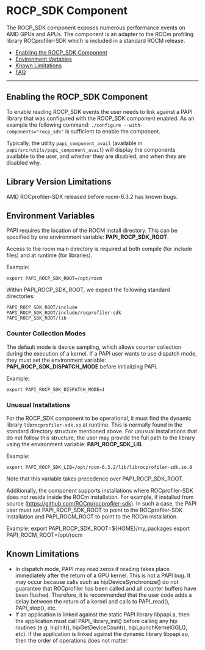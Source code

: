 # ROCP\_SDK Component

The ROCP\_SDK component exposes numerous performance events on AMD GPUs and APUs.
The component is an adapter to the ROCm profiling library ROCprofiler-SDK which is included in a standard ROCM release.

* [Enabling the ROCP\_SDK Component](#enabling-the-rocm-component)
* [Environment Variables](#environment-variables)
* [Known Limitations](#known-limitations)
* [FAQ](#faq)
***
## Enabling the ROCP\_SDK Component
    
To enable reading ROCP\_SDK events the user needs to link against a PAPI library that was configured with the ROCP\_SDK component enabled. As an example the following command: `./configure --with-components="rocp_sdk"` is sufficient to enable the component.

Typically, the utility `papi_component_avail` (available in `papi/src/utils/papi_component_avail`) will display the components available to the user, and whether they are disabled, and when they are disabled why.

## Library Version Limitations
AMD ROCprofiler-SDK released before rocm-6.3.2 has known bugs.

## Environment Variables

PAPI requires the location of the ROCM install directory. This can be
specified by one environment variable: **PAPI\_ROCP\_SDK\_ROOT**.
    
Access to the rocm main directory is required at both compile (for include
files) and at runtime (for libraries).
            
Example:
 
    export PAPI_ROCP_SDK_ROOT=/opt/rocm

Within PAPI\_ROCP\_SDK\_ROOT, we expect the following standard directories:

    PAPI_ROCP_SDK_ROOT/include
    PAPI_ROCP_SDK_ROOT/include/rocprofiler-sdk
    PAPI_ROCP_SDK_ROOT/lib

### Counter Collection Modes

The default mode is device sampling, which allows counter collection during the execution of a kernel. If a PAPI user wants to use dispatch mode, they must set the environment variable: **PAPI\_ROCP\_SDK\_DISPATCH\_MODE** before initializing PAPI.

Example:

    export PAPI_ROCP_SDK_DISPATCH_MODE=1

### Unusual Installations

For the ROCP\_SDK component to be operational, it must find the dynamic library `librocprofiler-sdk.so` at runtime. This is normally found in the standard directory structure mentioned above. For unusual installations that do not follow this structure, the user may provide the full path to the library using the environment variable: **PAPI\_ROCP\_SDK\_LIB**.

Example:

    export PAPI_ROCP_SDK_LIB=/opt/rocm-6.3.2/lib/librocprofiler-sdk.so.0

Note that this variable takes precedence over PAPI\_ROCP\_SDK\_ROOT.

Additionally, the component supports installations where ROCprofiler-SDK does not reside inside the ROCm installation. For example, if installed from source (https://github.com/ROCm/rocprofiler-sdk). In such a case, the PAPI user must set PAPI_ROCP_SDK_ROOT to point to the ROCprofiler-SDK installation and PAPI_ROCM_ROOT to point to the ROCm installation.

Example:
    export PAPI_ROCP_SDK_ROOT=${HOME}/my_packages
    export PAPI_ROCM_ROOT=/opt/rocm

## Known Limitations

* In dispatch mode, PAPI may read zeros if reading takes place immediately after the return of a GPU kernel. This is not a PAPI bug. It may occur because calls such as hipDeviceSynchronize() do not guarantee that ROCprofiler has been called and all counter buffers have been flushed.  Therefore, it is recommended that the user code adds a delay between the return of a kernel and calls to PAPI_read(), PAPI_stop(), etc.
* If an application is linked against the static PAPI library libpapi.a, then the application must call PAPI_library_init() before calling any hip routines (e.g. hipInit(), hipGetDeviceCount(), hipLaunchKernelGGL(), etc). If the application is linked against the dynamic library libpapi.so, then the order of operations does not matter.
